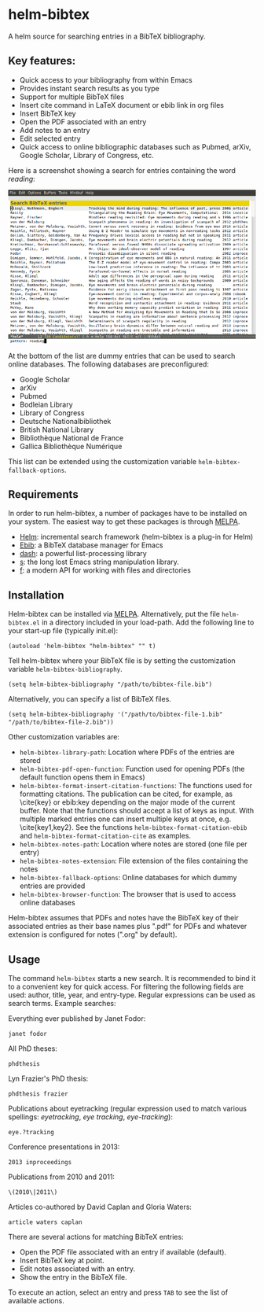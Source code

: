 helm-bibtex
===========

A helm source for searching entries in a BibTeX bibliography.

## Key features:

- Quick access to your bibliography from within Emacs
- Provides instant search results as you type
- Support for multiple BibTeX files
- Insert cite command in LaTeX document or ebib link in org files
- Insert BibTeX key
- Open the PDF associated with an entry
- Add notes to an entry
- Edit selected entry
- Quick access to online bibliographic databases such as Pubmed,
  arXiv, Google Scholar, Library of Congress, etc.

Here is a screenshot showing a search for entries containing the word *reading*:

![A search for entries containing the word correlation](screenshot.png)

At the bottom of the list are dummy entries that can be used to search online databases.  The following databases are preconfigured:

- Google Scholar
- arXiv
- Pubmed
- Bodleian Library
- Library of Congress
- Deutsche Nationalbibliothek
- British National Library
- Bibliothèque National de France
- Gallica Bibliothèque Numérique

This list can be extended using the customization variable `helm-bibtex-fallback-options`.

## Requirements

In order to run helm-bibtex, a number of packages have to be installed on your system.  The easiest way to get these packages is through [MELPA](http://melpa.milkbox.net/#/).

- [Helm](http://melpa.milkbox.net/#/helm): incremental search framework (helm-bibtex is a plug-in for Helm)
- [Ebib](http://melpa.milkbox.net/#/ebib): a BibTeX database manager for Emacs
- [dash](http://melpa.milkbox.net/#/dash): a powerful list-processing library
- [s](http://melpa.milkbox.net/#/s): the long lost Emacs string manipulation library.
- [f](http://melpa.milkbox.net/#/f): a modern API for working with files and directories

## Installation

Helm-bibtex can be installed via [MELPA](http://melpa.milkbox.net/#/helm-bibtex).  Alternatively, put the file `helm-bibtex.el` in a directory included in your load-path.  Add the following line to your start-up file (typically init.el):

    (autoload 'helm-bibtex "helm-bibtex" "" t)

Tell helm-bibtex where your BibTeX file is by setting the customization variable `helm-bibtex-bibliography`.

    (setq helm-bibtex-bibliography "/path/to/bibtex-file.bib")

Alternatively, you can specify a list of BibTeX files.

    (setq helm-bibtex-bibliography '("/path/to/bibtex-file-1.bib" "/path/to/bibtex-file-2.bib"))

Other customization variables are:

- `helm-bibtex-library-path`: Location where PDFs of the entries are stored
- `helm-bibtex-pdf-open-function`: Function used for opening PDFs (the default function opens them in Emacs)
- `helm-bibtex-format-insert-citation-functions`: The functions used for formatting citations.  The publication can be cited, for example, as \cite{key} or ebib:key depending on the major mode of the current buffer.  Note that the functions should accept a list of keys as input.  With multiple marked entries one can insert multiple keys at once, e.g. \cite{key1,key2}.  See the functions `helm-bibtex-format-citation-ebib` and `helm-bibtex-format-citation-cite` as examples.
- `helm-bibtex-notes-path`: Location where notes are stored (one file per entry)
- `helm-bibtex-notes-extension`: File extension of the files containing the notes
- `helm-bibtex-fallback-options`: Online databases for which dummy entries are provided
- `helm-bibtex-browser-function`: The browser that is used to access online databases

Helm-bibtex assumes that PDFs and notes have the BibTeX key of their associated entries as their base names plus ".pdf" for PDFs and whatever extension is configured for notes (".org" by default).

## Usage

The command `helm-bibtex` starts a new search.  It is recommended to bind it to a convenient key for quick access.  For filtering the following fields are used: author, title, year, and entry-type.  Regular expressions can be used as search terms.  Example searches:

Everything ever published by Janet Fodor:

    janet fodor

All PhD theses:

    phdthesis

Lyn Frazier's PhD thesis:

    phdthesis frazier

Publications about eyetracking (regular expression used to match various spellings: *eyetracking*, *eye tracking*, *eye-tracking*):

    eye.?tracking

Conference presentations in 2013:

    2013 inproceedings

Publications from 2010 and 2011:

    \(2010\|2011\)

Articles co-authored by David Caplan and Gloria Waters:

    article waters caplan

There are several actions for matching BibTeX entries:

- Open the PDF file associated with an entry if available (default).
- Insert BibTeX key at point.
- Edit notes associated with an entry.
- Show the entry in the BibTeX file.

To execute an action, select an entry and press `TAB` to see the list of available actions.

